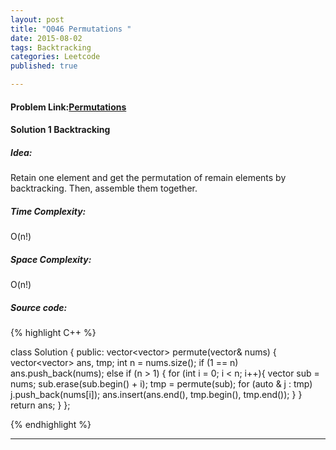 ```yaml
---
layout: post
title: "Q046 Permutations "
date: 2015-08-02
tags: Backtracking
categories: Leetcode
published: true

---
```

#### Problem Link:[Permutations](https://leetcode.com/problems/permutations/) 

#### Solution 1 Backtracking

##### Idea:

Retain one element and get the permutation of remain elements by backtracking. Then, assemble them together.

##### Time Complexity:

O(n!)

##### Space Complexity:

O(n!)

##### Source code:
{% highlight C++ %}

class Solution {
public:
    vector<vector<int>> permute(vector<int>& nums) {
        vector<vector<int>> ans, tmp;
        int n = nums.size(); 
        if (1 == n)
            ans.push_back(nums);
        else if (n > 1) {
            for (int i = 0; i < n; i++){
                vector<int> sub = nums;
                sub.erase(sub.begin() + i);
                tmp = permute(sub);
                for (auto & j : tmp)
                    j.push_back(nums[i]);
                ans.insert(ans.end(), tmp.begin(), tmp.end());
            }
        }
        return ans;
    }
};

{% endhighlight %}


---

